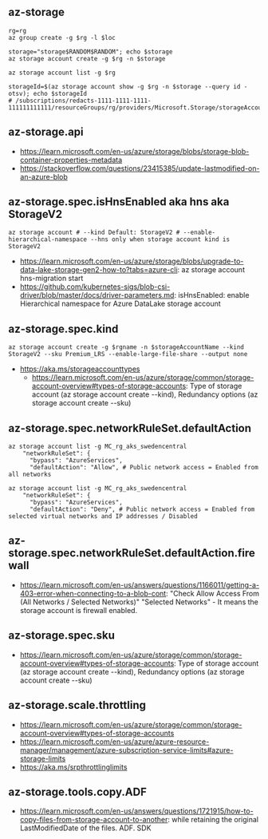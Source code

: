 ## az-storage

```
rg=rg
az group create -g $rg -l $loc

storage="storage$RANDOM$RANDOM"; echo $storage
az storage account create -g $rg -n $storage

az storage account list -g $rg

storageId=$(az storage account show -g $rg -n $storage --query id -otsv); echo $storageId
# /subscriptions/redacts-1111-1111-1111-111111111111/resourceGroups/rg/providers/Microsoft.Storage/storageAccounts/storage1919215345
```

## az-storage.api

- https://learn.microsoft.com/en-us/azure/storage/blobs/storage-blob-container-properties-metadata
- https://stackoverflow.com/questions/23415385/update-lastmodified-on-an-azure-blob

## az-storage.spec.isHnsEnabled aka hns aka StorageV2

```
az storage account # --kind Default: StorageV2 # --enable-hierarchical-namespace --hns only when storage account kind is StorageV2
```

- https://learn.microsoft.com/en-us/azure/storage/blobs/upgrade-to-data-lake-storage-gen2-how-to?tabs=azure-cli: az storage account hns-migration start
- https://github.com/kubernetes-sigs/blob-csi-driver/blob/master/docs/driver-parameters.md: isHnsEnabled: enable Hierarchical namespace for Azure DataLake storage account

## az-storage.spec.kind

```
az storage account create -g $rgname -n $storageAccountName --kind StorageV2 --sku Premium_LRS --enable-large-file-share --output none
```
- https://aka.ms/storageaccounttypes
  - https://learn.microsoft.com/en-us/azure/storage/common/storage-account-overview#types-of-storage-accounts: Type of storage account (az storage account create --kind), Redundancy options (az storage account create --sku)

## az-storage.spec.networkRuleSet.defaultAction

```
az storage account list -g MC_rg_aks_swedencentral 
    "networkRuleSet": {
      "bypass": "AzureServices",
      "defaultAction": "Allow", # Public network access = Enabled from all networks
      
az storage account list -g MC_rg_aks_swedencentral 
    "networkRuleSet": {
      "bypass": "AzureServices",
      "defaultAction": "Deny", # Public network access = Enabled from selected virtual networks and IP addresses / Disabled
```

## az-storage.spec.networkRuleSet.defaultAction.firewall
- https://learn.microsoft.com/en-us/answers/questions/1166011/getting-a-403-error-when-connecting-to-a-blob-cont: "Check Allow Access From (All Networks / Selected Networks)" "Selected Networks" - It means the storage account is firewall enabled.

## az-storage.spec.sku

- https://learn.microsoft.com/en-us/azure/storage/common/storage-account-overview#types-of-storage-accounts: Type of storage account (az storage account create --kind), Redundancy options (az storage account create --sku)
  
## az-storage.scale.throttling

- https://learn.microsoft.com/en-us/azure/storage/common/storage-account-overview#types-of-storage-accounts
- https://learn.microsoft.com/en-us/azure/azure-resource-manager/management/azure-subscription-service-limits#azure-storage-limits
- https://aka.ms/srpthrottlinglimits

## az-storage.tools.copy.ADF

- https://learn.microsoft.com/en-us/answers/questions/1721915/how-to-copy-files-from-storage-account-to-another: while retaining the original LastModifiedDate of the files. ADF. SDK

